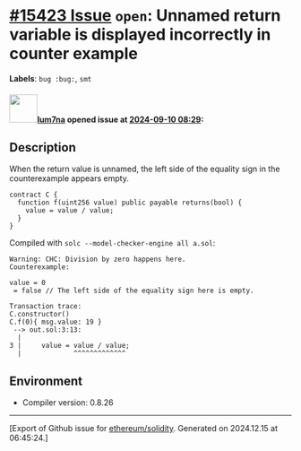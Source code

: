 # [\#15423 Issue](https://github.com/ethereum/solidity/issues/15423) `open`: Unnamed return variable is displayed incorrectly in counter example
**Labels**: `bug :bug:`, `smt`


#### <img src="https://avatars.githubusercontent.com/u/76193362?u=4e8ae4cdf21413eec9e64a60a16dda14baf9a47f&v=4" width="50">[lum7na](https://github.com/lum7na) opened issue at [2024-09-10 08:29](https://github.com/ethereum/solidity/issues/15423):

## Description

When the return value is unnamed, the left side of the equality sign in the counterexample appears empty.

```solidity
contract C {
  function f(uint256 value) public payable returns(bool) {
    value = value / value;
  }
}
```

Compiled with `solc --model-checker-engine all a.sol`:

```
Warning: CHC: Division by zero happens here.
Counterexample:

value = 0
 = false // The left side of the equality sign here is empty.

Transaction trace:
C.constructor()
C.f(0){ msg.value: 19 }
 --> out.sol:3:13:
  |
3 |     value = value / value;
  |             ^^^^^^^^^^^^^
```

## Environment

- Compiler version: 0.8.26







-------------------------------------------------------------------------------



[Export of Github issue for [ethereum/solidity](https://github.com/ethereum/solidity). Generated on 2024.12.15 at 06:45:24.]
